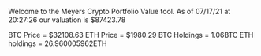 Welcome to the Meyers Crypto Portfolio Value tool. 
As of 07/17/21 at 20:27:26 our valuation is $87423.78 

BTC Price = $32108.63
 ETH Price = $1980.29
BTC Holdings = 1.06BTC
 ETH holdings = 26.960005962ETH 
